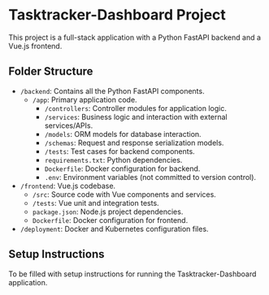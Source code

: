# Tasktracker-Dashboard Project

This project is a full-stack application with a Python FastAPI backend and a Vue.js frontend.

## Folder Structure

- `/backend`: Contains all the Python FastAPI components.
  - `/app`: Primary application code.
    - `/controllers`: Controller modules for application logic.
    - `/services`: Business logic and interaction with external services/APIs.
    - `/models`: ORM models for database interaction.
    - `/schemas`: Request and response serialization models.
    - `/tests`: Test cases for backend components.
    - `requirements.txt`: Python dependencies.
    - `Dockerfile`: Docker configuration for backend.
    - `.env`: Environment variables (not committed to version control).
- `/frontend`: Vue.js codebase.
  - `/src`: Source code with Vue components and services.
  - `/tests`: Vue unit and integration tests.
  - `package.json`: Node.js project dependencies.
  - `Dockerfile`: Docker configuration for frontend.
- `/deployment`: Docker and Kubernetes configuration files.

## Setup Instructions

To be filled with setup instructions for running the Tasktracker-Dashboard application.

